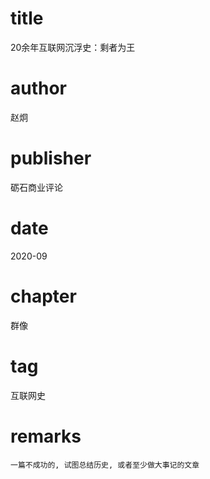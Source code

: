 # title
20余年互联网沉浮史：剩者为王

# author
赵炯

# publisher
砺石商业评论

# date
2020-09

# chapter
群像

# tag
互联网史

# remarks
`一篇不成功的, 试图总结历史, 或者至少做大事记的文章`
